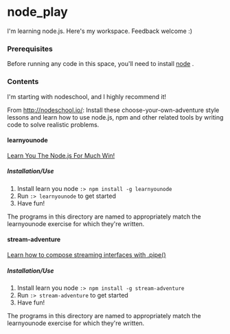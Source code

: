 node_play
=========

I'm learning node.js. Here's my workspace. Feedback welcome :)

### Prerequisites
Before running any code in this space, you'll need to install [node](http://nodejs.org/) .

### Contents
I'm starting with nodeschool, and I highly recommend it!  

From http://nodeschool.io/: Install these choose-your-own-adventure style lessons and learn how to use node.js, npm and other related tools by writing code to solve realistic problems. 

#### learnyounode
[Learn You The Node.js For Much Win!](http://nodeschool.io/#learn-you-node)

##### Installation/Use
1. Install learn you node ```:> npm install -g learnyounode```
2. Run ```:> learnyounode``` to get started
3. Have fun!

The programs in this directory are named to appropriately match the learnyounode exercise for which they're written.

#### stream-adventure
[Learn how to compose streaming interfaces with .pipe()](http://nodeschool.io/#stream-adventure)

##### Installation/Use
1. Install learn you node ```:> npm install -g stream-adventure```
2. Run ```:> stream-adventure``` to get started
3. Have fun!

The programs in this directory are named to appropriately match the learnyounode exercise for which they're written.






